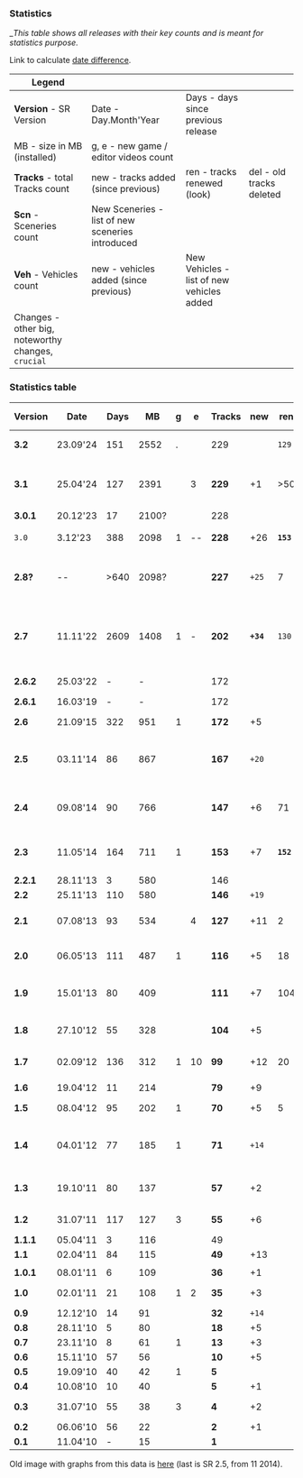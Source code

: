 ### Statistics

__This table shows all releases with their key counts and is meant for statistics purpose._

Link to calculate [date difference](https://www.timeanddate.com/date/durationresult.html?d1=25&m1=4&y1=2024&d2=23&m2=9&y2=2024).

| Legend                   |     |     | |
|--------------------------|-----|-----|-|
| **Version** - SR Version | Date - Day.Month'Year | Days - days since previous release | |
| MB - size in MB (installed) | g, e - new game / editor videos count | | |
| **Tracks** - total Tracks count | new - tracks added (since previous) |  ren - tracks renewed (look) |del - old tracks deleted |
| **Scn** - Sceneries count | New Sceneries - list of new sceneries introduced | | |
| **Veh** - Vehicles count | new - vehicles added (since previous) | New Vehicles - list of new vehicles added | |
| Changes - other big, noteworthy changes, `crucial` | | | |

### Statistics table

|Version  | Date   |Days| MB  |g|e |Tracks |new  | ren |del| Scn  |New Sceneries  |Vehicles|new |New Vehicles| major Changes         |
|---------|--------|----|-----|-|--|-------|-----|-----|---|------|---------------|--------|----|------------|-----------------------|
|**3.2**  |23.09'24| 151|2552 |.|  |  229  |     |`129`|   |**40**|rem DesertMud  | **33** |    |            | `Vegetation`🌳🪴🍄, Collection💎   |
|**3.1**  |25.04'24| 127|2391 | |3 |**229**|  +1 | >50 |   |  41  |               | **33** |`+8`| R1,R2,R3, Q1,Q3, H1,H2, YG | `Skies`⛅🌌, `Hovers`🚤, RoR export |
|**3.0.1**|20.12'23| 17 |2100?| |  |  228  |     |     |   |  41  |               |   25   |    |            |                       |
| `3.0`   | 3.12'23| 388|2098 |1|--|**228**| +26 |**`153`**|-2 |  41  |           |   25   |    |            | **OgreNext,** PBS, paints, `Horizons`🏞️ |
|**2.8?** | --     |>640|2098?| |  |**227**|`+25`|   7 |-2 |  41  | Marble, Spring, Anomaly, PostApo |   25   |   |         | new content in repo |
|         |        |    |     | |  |       |     |     |   |      |               |        |    |            |                       |
|**2.7**  |11.11'22|2609|1408 |1|- |**202**|**`+34`**|`130`|-4 |**37**| SurrealSpace, GreeceRocky, Other | **25** |`+7`| HI, SX, BE, U6, U8, MO, 3B | `Rocks`🪨, SR logo, Racing line, removed cars: 3S,360,CT,M3,TC6, N1,S1 |
|**2.6.2**|25.03'22| -  | -   | |  |  172  |     |     |   |  34  |               |   25   |    |            | last with VDrift tracks, cars |
|**2.6.1**|16.03'19| -  | -   | |  |  172  |     |     |   |  34  |               |   25   |    |            | fixes                 |
|**2.6**  |21.09'15| 322| 951 |1|  |**172**|  +5 |     |   |  34  |               | **25** | +2 | BV, Y7     | pacenotes, reverb, motorbike |
|**2.5**  |03.11'14| 86 | 867 | |  |**167**|`+20`|     |   |**34**| Surreal, Stone, Space, Alien, BlackDesert | 23 |   | | renamed all tracks (3 letter prefix)  |
|**2.4**  |09.08'14| 90 | 766 | |  |**147**|  +6 |  71 |-12|**29**| Crystals, GreeceWhite | **23** | `+7`| TU, SZ, FN, V1,V2,V3, O | `Spaceships`🚀, skies, deleted cars: XM, NS, FM |
|**2.3**  |11.05'14| 164| 711 |1|  |**153**|  +7 |**`152`**|   |  27  |           |   19   |    |            | `Terrain`🏔️, all tracks renewed, renamed 27 |
|**2.2.1**|28.11'13| 3  | 580 | |  |  146  |     |     |   |  27  |               |   19   |    |            |                       |
|**2.2**  |25.11'13| 110| 580 | |  |**146**|`+19`|     |   |**27**| Toxic         |   19   |    |            | Challenges🥇          |
|**2.1**  |07.08'13| 93 | 534 | |4 |**127**| +11 |   2 |   |**26**| Mars, VolcanicDark | **19** | +5 | UV, HR, OT, FR4, TW | damage, Track's ghost |
|         |        |    |     | |  |       |     |     |   |      |               |        |    |            |                       |
|**2.0**  |06.05'13| 111| 487 |1|  |**116**|  +5 |  18 |   |**24**| Finland, WinterWet | **14** | +4 | N1, S8, XZ, LK4 |             |
|**1.9**  |15.01'13| 80 | 409 | |  |**111**|  +7 | 104 |   |**22**| Autumn, Moss, JungleDark, AutumnDark | 10 |   | | `Grasses`🌿🍁, all tracks renewed, `simulation` changed |
|**1.8**  |27.10'12| 55 | 328 | |  |**104**|  +5 |     |   |  18  |               | **10** | +1 | S1         | shiny, fluids🌊, deleted car: RS       |
|**1.7**  |02.09'12| 136| 312 |1|10| **99**| +12 |  20 |   |**18**| Canyon, Asphalt, SavannaDry | 10 |    |  | Rewind⏪, tracks: +7 VDrift, cars fixed |
|**1.6**  |19.04'12| 11 | 214 | |  | **79**|  +9 |     |   |  15  |               |   10   |    |            |                       |
|**1.5**  |08.04'12| 95 | 202 |1|  | **70**|  +5 |   5 |-6 |**15**| DesertMud, ForestMntn  | 10 |    |       | fluids, `Multiplayer`📡    |
|**1.4**  |04.01'12| 77 | 185 |1|  | **71**|`+14`|     |   |**13**| Volcanic, Unidentified, ForestYellow, IslandDark | **10** | +2 | TC6, NS | Mud, shader, shadows, ssao |
|**1.3**  |19.10'11| 80 | 137 | |  | **57**|  +2 |     |   |   9  |               |   8    |    |            | crash sounds, controllers, blendmap |
|**1.2**  |31.07'11| 117| 127 |3|  | **55**|  +6 |     |   | **9**| Mud, Greece, Australia | **8** | +2| ES, FM | replays, ghost, Splitscreen👥 |
|**1.1.1**|05.04'11| 3  | 116 | |  |   49  |     |     |   |   6  |               |   6    |    |            |                       |
|**1.1**  |02.04'11| 84 | 115 | |  | **49**| +13 |     |   |   6  |               |   6    |    |            | `Linux`, effects      |
|         |        |    |     | |  |       |     |     |   |      |               |        |    |            |                       |
|**1.0.1**|08.01'11| 6  | 109 | |  | **36**|  +1 |     |   |   6  |               |   6    |    |            |                       |
|**1.0**  |02.01'11| 21 | 108 |1|2 | **35**|  +3 |     |   | **6**|Island         | **6**  | +3 | XM, RS2, M3| Track Editor full🏗️   |
|**0.9**  |12.12'10| 14 |  91 | |  | **32**|`+14`|     |   |   5  |               |   3    |    |            | times                 |
|**0.8**  |28.11'10| 5  |  80 | |  | **18**|  +5 |     |   | **5**|Forest, Winter |   3    |    |            |                       |
|**0.7**  |23.11'10| 8  |  61 |1|  | **13**|  +3 |     |   |   3  |               |   3    |    |            | pipes                 |
|**0.6**  |15.11'10| 57 |  56 | |  | **10**|  +5 |     |   |   3  |               |   3    |    |            | Track Editor 1st      |
|**0.5**  |19.09'10| 40 |  42 |1|  |  **5**|     |     |   |   3  |               |   3    |    |            | particles             |
|**0.4**  |10.08'10| 10 |  40 | |  |  **5**|  +1 |     |   |   3  |               |   3    |    |            | loops                 |
|**0.3**  |31.07'10| 55 |  38 |3|  |  **4**|  +2 |     |   | **3**|Desert, Savanna|   3    |    |            | roads                 |
|**0.2**  |06.06'10| 56 |  22 | |  |  **2**|  +1 |     |   | **1**|Jungle         | **3**  | +2 | CT, 360    | terrain               |
|**0.1**  |11.04'10| -  |  15 | |  |  **1**|     |     |   | **0**|               | **1**  | +1 | 3S         | Windows, VDrift       |

Old image with graphs from this data is [here](images/StatisticsOld.png) (last is SR 2.5, from 11 2014).
